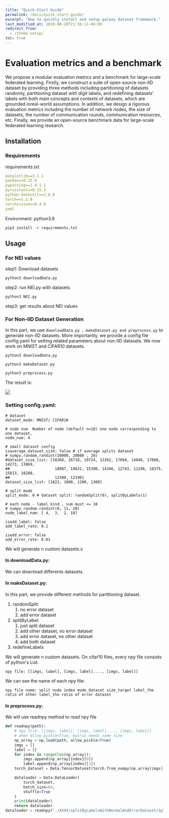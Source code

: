 ```yaml
---
title: "Quick-Start Guide"
permalink: /docs/quick-start-guide/
excerpt: "How to quickly install and setup galaxy dataset framework."
last_modified_at: 2019-08-20T21:36:11-04:00
redirect_from:
  - /theme-setup/
toc: true
---
```


# Evaluation metrics and a benchmark
We  propose a modular evaluation metrics and a benchmark for large-scale federated learning. Firstly, we construct a suite of open-source non-IID dataset by providing three methods including partitioning of datasets randomly, partitioning dataset with digit labels, and redefining datasets’ labels with both main concepts and contexts of datasets, which are grounded inreal-world assumptions. In addition, we design a rigorous evaluation metrics including the number of network nodes, the size of datasets, the number of communication rounds, communication resources, etc. Finally, we provide an open-source benchmark data for large-scale federated learning research.

## Installation

### Requirements

requirements.txt

```yaml
matplotlib==3.1.1
pandas==0.25.0
pyparsing==2.4.1.1
pyrsistent==0.15.3
python-dateutil==2.8.0
torch==1.2.0
torchvision==0.4.0
yaml
```

Environment: python3.6

```python
pip3 install -r requirements.txt
```

## Usage 

### For NEI values
step1: Download datasets

    python3 downloadData.py 
    

step2: run NEI.py with datasets

    python3 NEI.py 


step3: get results about NEI values

### For Non-IID Dataset Generation


In this part, we use `downloadData.py 、makeDataset.py and preprocess.py` to generate non-IID datasets. More importantly, we provide a config file config.yaml for setting related parameters about non-IID datasets. We now work on MNIST and CIFAR10 datasets.

```
python3 downloadData.py

python3 makeDataset.py 

python3 preprocess.py
```

The result is:

<img src="{{ site.baseurl }}/assets/images/getstarted.png">

### Setting config.yaml:

```
# dataset
dataset_mode: MNIST/ CIFAR10

# node num  Number of node (default n=10) one node corresponding to one dataset,
node_num: 4

# small dataset config
isaverage_dataset_size: false # if average splits dataset
# numpy.random.randint(10000, 20000 , 20)
#dataset_size_list: [18268, 16718, 10724, 12262, 17094, 14846, 17888, 14273, 13869,
##                    18087, 19631, 15390, 14346, 12743, 11246, 18375, 15813, 18280,
##                    12300, 12190]
dataset_size_list: [1822, 1000, 1200, 1300]

# split mode
split_mode: 0 # dataset split: randomSplit(0), splitByLabels(1)

# each node - label kind , sum must <= 10
# numpy.random.randint(0, 11, 20)
node_label_num: [ 4,  3,  2, 10]

isadd_label: false
add_label_rate: 0.1

isadd_error: false
add_error_rate: 0.01
```

We will generate n custom datasets.s

#### In downloadData.py:

We can download differents datasets.

#### In makeDataset.py:

In this part, we provide different methods for partitioning dataset.

1. randomSplit: 
    1) no error dataset 
    2) add error dataset
2. splitByLabel: 
    1. just split dataset
    2. add other dataset, no error dataset
    3. add error dataset, no other dataset 
    4. add both dataset
3. redefineLabels

We will generate n custom datasets.
On cifar10 files, every npy file consists of python's List.

```
npy file: [[imgs, label], [imgs, label]...., [imgs, label]]
```

We can see the name of each npy file:

```
npy file name: split node index mode_dataset size_target label_the ratio of other label_the ratio of error dataset
```

#### In preprocess.py:

We will use readnpy method to read npy file

```python
def readnpy(path):
    # npy file: [[imgs, label], [imgs, label]...., [imgs, label]]
    # when allow_pickle=True, matrix needs same size
    np_array = np.load(path, allow_pickle=True)
    imgs = []
    label = []
    for index in range(len(np_array)):
        imgs.append(np_array[index][0])
        label.append(np_array[index][1])
    torch_dataset = Data.TensorDataset(torch.from_numpy(np.array(imgs)), torch.from_numpy(np.array(label)))

    dataloader = Data.DataLoader(
        torch_dataset,
        batch_size=64,
        shuffle=True
    )
    print(dataloader)
    return dataloader
dataloader = readnpy("./XXXX/splitByLabelsWithNormalAndErrorDataset/SplitByLabels_2222_horseandMore_0.1_0.01.npy")
```
